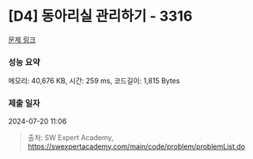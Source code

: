 # [D4] 동아리실 관리하기 - 3316 

[문제 링크](https://swexpertacademy.com/main/code/problem/problemDetail.do?contestProbId=AWBnFuhqxE8DFAWr) 

### 성능 요약

메모리: 40,676 KB, 시간: 259 ms, 코드길이: 1,815 Bytes

### 제출 일자

2024-07-20 11:06



> 출처: SW Expert Academy, https://swexpertacademy.com/main/code/problem/problemList.do